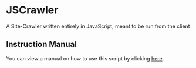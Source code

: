 # JSCrawler
A Site-Crawler written entirely in JavaScript, meant to be run from the client

## Instruction Manual
You can view a manual on how to use this script by clicking [here](https://dshepsis.github.io/JSCrawler/).
